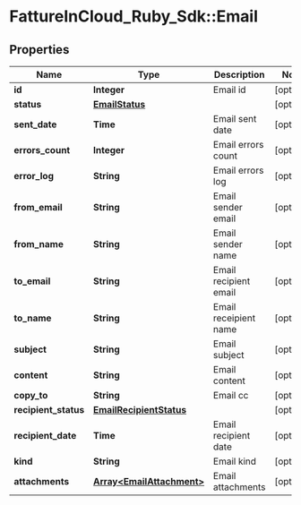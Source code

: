 # FattureInCloud_Ruby_Sdk::Email

## Properties

| Name | Type | Description | Notes |
| ---- | ---- | ----------- | ----- |
| **id** | **Integer** | Email id | [optional] |
| **status** | [**EmailStatus**](EmailStatus.md) |  | [optional] |
| **sent_date** | **Time** | Email sent date | [optional] |
| **errors_count** | **Integer** | Email errors count | [optional] |
| **error_log** | **String** | Email errors log | [optional] |
| **from_email** | **String** | Email sender email | [optional] |
| **from_name** | **String** | Email sender name | [optional] |
| **to_email** | **String** | Email recipient email | [optional] |
| **to_name** | **String** | Email receipient name | [optional] |
| **subject** | **String** | Email subject | [optional] |
| **content** | **String** | Email content | [optional] |
| **copy_to** | **String** | Email cc | [optional] |
| **recipient_status** | [**EmailRecipientStatus**](EmailRecipientStatus.md) |  | [optional] |
| **recipient_date** | **Time** | Email recipient date | [optional] |
| **kind** | **String** | Email kind | [optional] |
| **attachments** | [**Array&lt;EmailAttachment&gt;**](EmailAttachment.md) | Email attachments | [optional] |

